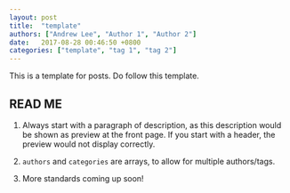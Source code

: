 ```yaml
---
layout: post
title:  "template"
authors: ["Andrew Lee", "Author 1", "Author 2"]
date:   2017-08-28 00:46:50 +0800
categories: ["template", "tag 1", "tag 2"]
---
```

This is a template for posts. Do follow this template.

## READ ME

1. Always start with a paragraph of description, as this description would be shown as preview at the front page. If you start with a header, the preview would not display correctly.

2. `authors` and `categories` are arrays, to allow for multiple authors/tags.

3. More standards coming up soon!
